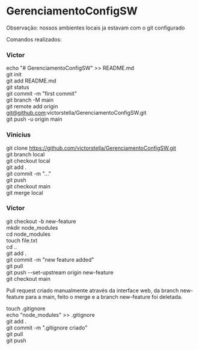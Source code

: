 # GerenciamentoConfigSW

Observação: nossos ambientes locais ja estavam com o git configurado  

Comandos realizados:  

### Victor

echo "# GerenciamentoConfigSW" >> README.md  
git init  
git add README.md  
git status  
git commit -m "first commit"  
git branch -M main  
git remote add origin git@github.com:victorstella/GerenciamentoConfigSW.git  
git push -u origin main  

### Vinicius

git clone https://github.com/victorstella/GerenciamentoConfigSW.git  
git branch local  
git checkout local  
git add .  
git commit -m "..."  
git push  
git checkout main  
git merge local  

### Victor

git checkout -b new-feature  
mkdir node_modules  
cd node_modules  
touch file.txt  
cd ..  
git add .  
git commit -m "new feature added"  
git pull  
git push --set-upstream origin new-feature  
git checkout main  

Pull request criado manualmente através da interface web, da branch new-feature para a main, feito o merge e a branch new-feature foi deletada.  

touch .gitignore  
echo "node_modules" >> .gitignore  
git add .  
git commit -m ".gitignore criado"  
git pull  
git push  
